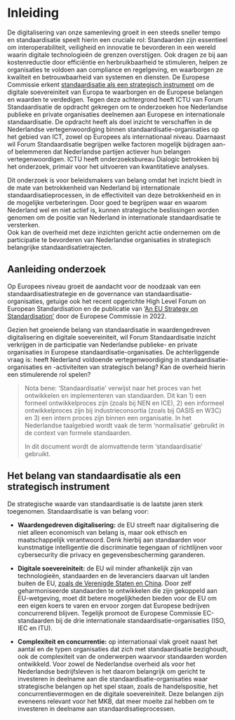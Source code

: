 
# Inleiding

De digitalisering van onze samenleving groeit in een steeds sneller tempo en standaardisatie speelt hierin een cruciale rol: Standaarden zijn essentieel om interoperabiliteit, veiligheid en innovatie te bevorderen in een wereld waarin digitale technologieën de grenzen overstijgen. Ook dragen ze bij aan kostenreductie door efficiëntie en herbruikbaarheid te stimuleren, helpen ze organisaties te voldoen aan compliance en regelgeving, en waarborgen ze kwaliteit en betrouwbaarheid van systemen en diensten. De Europese Commissie erkent [standaardisatie als een strategisch instrument](https://digital-strategy.ec.europa.eu/nl/policies/ict-and-standardisation) om de digitale soevereiniteit van Europa te waarborgen en de Europese belangen en waarden te verdedigen. Tegen deze achtergrond heeft ICTU van Forum Standaardisatie de opdracht gekregen om te onderzoeken hoe Nederlandse publieke en private organisaties deelnemen aan Europese en internationale standaardisatie. De opdracht heeft als doel inzicht te verschaffen in de Nederlandse vertegenwoordiging binnen standaardisatie-organisaties op het gebied van ICT, zowel op Europees als internationaal niveau. Daarnaast wil Forum Standaardisatie begrijpen welke factoren mogelijk bijdragen aan- of belemmeren dat Nederlandse partijen actiever hun belangen vertegenwoordigen. ICTU heeft onderzoeksbureau Dialogic betrokken bij het onderzoek, primair voor het uitvoeren van kwantitatieve analyses.

Dit onderzoek is voor beleidsmakers van belang omdat het inzicht biedt in de mate van betrokkenheid van Nederland bij internationale standaardisatieprocessen, in de effectiviteit van deze betrokkenheid en in de mogelijke verbeteringen. Door goed te begrijpen waar en waarom Nederland wel en niet actief is, kunnen strategische beslissingen worden genomen om de positie van Nederland in internationale standaardisatie te versterken.  
Ook kan de overheid met deze inzichten gericht actie ondernemen om de participatie te bevorderen van Nederlandse organisaties in strategisch belangrijke standaardisatietrajecten.

## Aanleiding onderzoek 

Op Europees niveau groeit de aandacht voor de noodzaak van een standaardisatiestrategie en de governance van standaardisatie-organisaties, getuige ook het recent opgerichte High Level Forum on European Standardisation en de publicatie van ‘[An EU Strategy on Standardisation’](https://ec.europa.eu/info/law/better-regulation/have-your-say/initiatives/13099-Standardisation-strategy_en) door de Europese Commissie in 2022.

Gezien het groeiende belang van standaardisatie in waardengedreven digitalisering en digitale soevereiniteit, wil Forum Standaardisatie inzicht verkrijgen in de participatie van Nederlandse publieke- en private organisaties in Europese standaardisatie-organisaties. De achterliggende vraag is: heeft Nederland voldoende vertegenwoordiging in standaardisatie-organisaties en -activiteiten van strategisch belang? Kan de overheid hierin een stimulerende rol spelen?

> Nota bene: ‘Standaardisatie’ verwijst naar het proces van het ontwikkelen en implementeren van standaarden. Dit kan 1) een formeel ontwikkelproces zijn (zoals bij NEN en ICE), 2) een informeel ontwikkelproces zijn bij industrieconsortia (zoals bij OASIS en W3C) en 3) een intern proces zijn binnen een organisatie. In het Nederlandse taalgebied wordt vaak de term ‘normalisatie’ gebruikt in de context van formele standaarden.
>
> In dit document wordt de alomvattende term ‘standaardisatie’ gebruikt.

## Het belang van standaardisatie als een strategisch instrument

De strategische waarde van standaardisatie is de laatste jaren sterk toegenomen. Standaardisatie is van belang voor:

- **Waardengedreven digitalisering:** de EU streeft naar digitalisering die niet alleen economisch van belang is, maar ook ethisch en maatschappelijk verantwoord. Denk hierbij aan standaarden voor kunstmatige intelligentie die discriminatie tegengaan of richtlijnen voor cybersecurity die privacy en gegevensbescherming garanderen.

- **Digitale soevereiniteit:** de EU wil minder afhankelijk zijn van technologieën, standaarden en de leveranciers daarvan uit landen buiten de EU, [zoals de Verenigde Staten en China](https://magazines.cybersecurityraad.nl/csrmagazine/2022/01/03.-europa-neemt-voortouw-versterking-digitale-soevereiniteit). Door zelf geharmoniseerde standaarden te ontwikkelen die zijn gekoppeld aan EU-wetgeving, moet dit betere mogelijkheden bieden voor de EU om een eigen koers te varen en ervoor zorgen dat Europese bedrijven concurrerend blijven. Tegelijk promoot de Europese Commissie EC-standaarden bij de drie internationale standaardisatie-organisaties (ISO, IEC en ITU).

- **Complexiteit en concurrentie:** op internationaal vlak groeit naast het aantal en de typen organisaties dat zich met standaardisatie bezighoudt, ook de complexiteit van de onderwerpen waarvoor standaarden worden ontwikkeld. Voor zowel de Nederlandse overheid als voor het Nederlandse bedrijfsleven is het daarom belangrijk om gericht te investeren in deelname aan díe standaardisatie-organisaties waar strategische belangen op het spel staan, zoals de handelspositie, het concurrentievermogen en de digitale soevereiniteit. Deze belangen zijn eveneens relevant voor het MKB, dat meer moeite zal hebben om te investeren in deelname aan standaardisatieprocessen.

